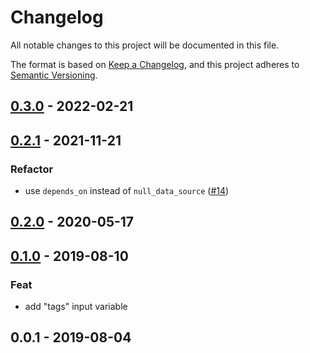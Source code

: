 # Changelog
All notable changes to this project will be documented in this file.

The format is based on [Keep a Changelog](https://keepachangelog.com/en/1.0.0/),
and this project adheres to [Semantic Versioning](https://semver.org/spec/v2.0.0.html).

## [0.3.0] - 2022-02-21

## [0.2.1] - 2021-11-21
### Refactor
- use `depends_on` instead of `null_data_source` ([#14](https://github.com/nozaq/terraform-aws-secure-baseline/issues/14))

## [0.2.0] - 2020-05-17

## [0.1.0] - 2019-08-10
### Feat
- add "tags" input variable

## 0.0.1 - 2019-08-04

[Unreleased]: https://github.com/nozaq/terraform-aws-secure-baseline/compare/0.3.0...HEAD
[0.3.0]: https://github.com/nozaq/terraform-aws-secure-baseline/compare/0.2.1...0.3.0
[0.2.1]: https://github.com/nozaq/terraform-aws-secure-baseline/compare/0.2.0...0.2.1
[0.2.0]: https://github.com/nozaq/terraform-aws-secure-baseline/compare/0.1.0...0.2.0
[0.1.0]: https://github.com/nozaq/terraform-aws-secure-baseline/compare/0.0.1...0.1.0
